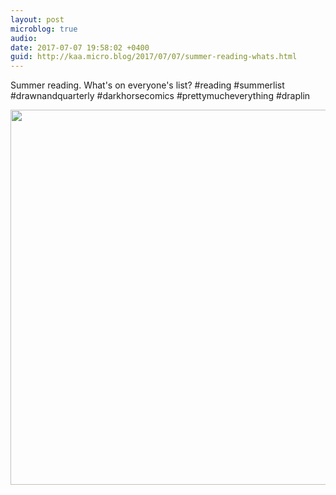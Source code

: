 ```yaml
---
layout: post
microblog: true
audio: 
date: 2017-07-07 19:58:02 +0400
guid: http://kaa.micro.blog/2017/07/07/summer-reading-whats.html
---
```

Summer reading. What's on everyone's list? #reading #summerlist #drawnandquarterly #darkhorsecomics #prettymucheverything #draplin

<img src="https://micro.kaa.bz/uploads/2018/afaf274ac1.jpg" width="600" height="600" />
